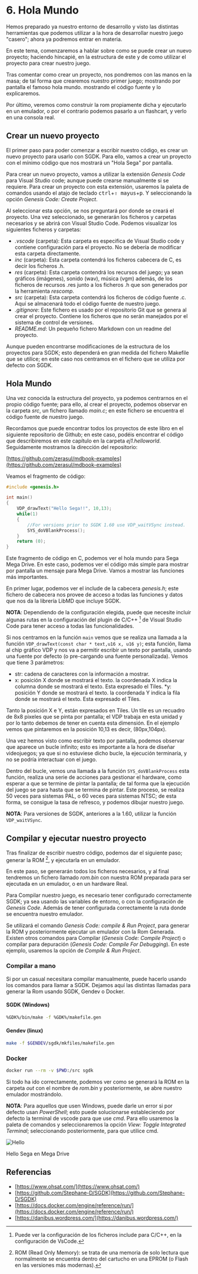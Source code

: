 # 6. Hola Mundo

Hemos preparado ya nuestro entorno de desarrollo y visto las distintas herramientas que podemos utilizar a la hora de desarrollar nuestro juego "casero"; ahora ya podremos entrar en materia.

En este tema, comenzaremos a hablar sobre como se puede crear un nuevo proyecto; haciendo hincapié, en la estructura de este y de como utilizar el proyecto para crear nuestro juego.

Tras comentar como crear un proyecto, nos pondremos con las manos en la masa; de tal forma que crearemos nuestro primer juego; mostrando por pantalla el famoso hola mundo. mostrando el código fuente y lo explicaremos.

Por último, veremos como construir la rom propiamente dicha y ejecutarlo en un emulador, o por el contrario podemos pasarlo a un flashcart, y verlo en una consola real.

## Crear un nuevo proyecto

El primer paso para poder comenzar a escribir nuestro código, es crear un nuevo proyecto para usarlo con SGDK. Para ello, vamos a crear un proyecto con el mínimo código que nos mostrará un "Hola Sega" por pantalla.

Para crear un nuevo proyecto, vamos a utilizar la extensión _Genesis Code_ para Visual Studio code; aunque puede crearse manualmente si se requiere. Para crear un proyecto con esta extensión, usaremos la paleta de comandos usando el atajo de teclado <kbd>ctrl</kbd>+<kbd>⇧ mayus</kbd>+<kbd>p</kbd>. Y seleccionando la opción _Genesis Code: Create Project_.

Al seleccionar esta opción, se nos preguntará por donde se creará el proyecto. Una vez seleccionado, se generarán los ficheros y carpetas necesarios y se abrirá con Visual Studio Code. Podemos visualizar los siguientes ficheros y carpetas:

* _.vscode_ (carpeta): Esta carpeta es especifica de Visual Studio code y contiene configuración para el proyecto. No se debería de modificar esta carpeta directamente.
* _inc_ (carpeta): Esta carpeta contendrá los ficheros cabecera de C, es decir los ficheros .h.
* _res_ (carpeta): Esta carpeta contendrá los recursos del juego; ya sean gráficos (imágenes), sonido (wav), música (vgm) además, de los ficheros de recursos .res junto a los ficheros .h que son generados por la herramienta _rescomp_.
* _src_ (carpeta): Esta carpeta contendrá los ficheros de código fuente .c. Aquí se almacenará todo el código fuente de nuestro juego.
* _.gitignore_: Este fichero es usado por el repositorio Git que se genera al crear el proyecto. Contiene los ficheros que no serán manejados por el sistema de control de versiones.
* _README.md_: Un pequeño fichero Markdown con un readme del proyecto.

Aunque pueden encontrarse modificaciones de la estructura de los proyectos para SGDK; esto dependerá en gran medida del fichero Makefile que se utilice; en este caso nos centramos en el fichero que se utiliza por defecto con SGDK.

## Hola Mundo

Una vez conocida la estructura del proyecto, ya podemos centrarnos en el propio código fuente; para ello, al crear el proyecto, podemos observar en la carpeta _src_, un fichero llamado _main.c_; en este fichero se encuentra el código fuente de nuestro juego.

Recordamos que puede encontrar todos los proyectos de este libro en el siguiente repositorio de Github; en este caso, podéis encontrar el código que describiremos en este capítulo en la carpeta _ej1.helloworld_. Seguidamente mostramos la dirección del repositorio:

[https://github.com/zerasul/mdbook-examples](https://github.com/zerasul/mdbook-examples)

Veamos el fragmento de código:

```c
#include <genesis.h>

int main()
{
    VDP_drawText("Hello Sega!!", 10,13);
    while(1)
    {
        //For versions prior to SGDK 1.60 use VDP_waitVSync instead.
        SYS_doVBlankProcess();
    }
    return (0);
}
```

Este fragmento de código en C, podemos ver el hola mundo para Sega Mega Drive. En este caso, podemos ver el código más simple para mostrar por pantalla un mensaje para Mega Drive. Vamos a mostrar las funciones más importantes.

En primer lugar, podemos ver el include de la cabecera _genesis.h_; este fichero de cabecera nos provee de acceso a todas las funciones y datos que nos da la librería LibMD que incluye SGDK.

**NOTA**: Dependiendo de la configuración elegida, puede que necesite incluir algunas rutas en la configuración del plugin de C/C++ [^39] de Visual Studio Code para tener acceso a todas las funcionalidades.

[^39]: Puede ver la configuración de los ficheros include para C/C++, en la configuración de VsCode.

Si nos centramos en la función ```main``` vemos que se realiza una llamada a la función ```VDP_drawText(const char * text,u16 x, u16 y)```; esta función, llama al chip gráfico VDP y nos va a permitir escribir un texto por pantalla, usando una fuente por defecto (o pre-cargando una fuente personalizada). Vemos que tiene 3 parámetros:

* str: cadena de caracteres con la información a mostrar.
* x: posición X donde se mostrará el texto. la coordenada X indica la columna donde se mostrará el texto. Esta expresado el Tiles.
*y: posición Y donde se mostrará el texto. la coordenada Y indica la fila donde se mostrará el texto. Esta expresado el Tiles.

Tanto la posición X e Y, están expresados en Tiles. Un tile es un recuadro de 8x8 pixeles que se pinta por pantalla; el VDP trabaja en esta unidad y por lo tanto debemos de tener en cuenta esta dimensión. En el ejemplo vemos que pintaremos en la posición 10,13 es decir, (80px,104px).

Una vez hemos visto como escribir texto por pantalla, podemos observar que aparece un bucle infinito; esto es importante a la hora de diseñar videojuegos; ya que si no estuviese dicho bucle, la ejecución terminaría, y no se podría interactuar con el juego.

Dentro del bucle, vemos una llamada a la función ```SYS_doVBlankProcess``` esta función, realiza una serie de acciones para gestionar el hardware, como esperar a que se termine de pintar la pantalla; de tal forma que la ejecución del juego se para hasta que se termina de pintar. Este proceso, se realiza 50 veces para sistemas PAL, o 60 veces para sistemas NTSC; de esta forma, se consigue la tasa de refresco, y podemos dibujar nuestro juego.

**NOTA**: Para versiones de SGDK, anteriores a la 1.60, utilizar la función ```VDP_waitVSync```.

## Compilar y ejecutar nuestro proyecto

Tras finalizar de escribir nuestro código, podemos dar el siguiente paso; generar la ROM [^40], y ejecutarla en un emulador.

En este paso, se generarán todos los ficheros necesarios, y al final tendremos un fichero llamado _rom.bin_ con nuestra ROM preparada para ser ejecutada en un emulador, o en un hardware Real.

Para Compilar nuestro juego, es necesario tener configurado correctamente SGDK; ya sea usando las variables de entorno, o con la configuración de _Genesis Code_. Además de tener configurada correctamente la ruta donde se encuentra nuestro emulador.

Se utilizará el comando _Genesis Code: compile & Run Project_, para generar la ROM y posteriormente ejecutar un emulador con la Rom Generada. Existen otros comandos para Compilar (_Genesis Code: Compile Project_) o compilar para depuración (_Genesis Code: Compile For Debugging_). En este ejemplo, usaremos la opción de _Compile & Run Project_.

### Compilar a mano

Si por un casual necesitara compilar manualmente, puede hacerlo usando los comandos para llamar a SGDK. Dejamos aquí las distintas llamadas para generar la Rom usando SGDK, Gendev o Docker.

#### SGDK (Windows)

```bash
%GDK%/bin/make -f %GDK%/makefile.gen
```

#### Gendev (linux)

```bash
make -f $GENDEV/sgdk/mkfiles/makefile.gen
```

### Docker

```bash
docker run --rm -v $PWD:/src sgdk
```

Si todo ha ido correctamente, podemos ver como se generará la ROM en la carpeta _out_ con el nombre de _rom.bin_ y posteriormente, se abre nuestro emulador mostrándolo.

**NOTA**: Para aquellos que usen Windows, puede darle un error si por defecto usan _PowerShell_; esto puede solucionarse estableciendo por defecto la terminal de vscode para que use _cmd_. Para ello usaremos la paleta de comandos y seleccionaremos la opción _View: Toggle Integrated Terminal_; seleccionando posteriormente, para que utilice cmd.

<div class="image">
<img id="arq" src="6holamundo/img/hello.png" alt="Hello" title="Hello"/> </div>
<p>Hello Sega en Mega Drive</p>

[^40]: ROM (Read Only Memory): se trata de una memoria de solo lectura que normalmente se encuentra dentro del cartucho en una EPROM (o Flash en las versiones más modernas).

## Referencias

* [https://www.ohsat.com/](https://www.ohsat.com/)
* [https://github.com/Stephane-D/SGDK](https://github.com/Stephane-D/SGDK)
* [https://docs.docker.com/engine/reference/run/](https://docs.docker.com/engine/reference/run/)
* [https://danibus.wordpress.com/](https://danibus.wordpress.com/)
